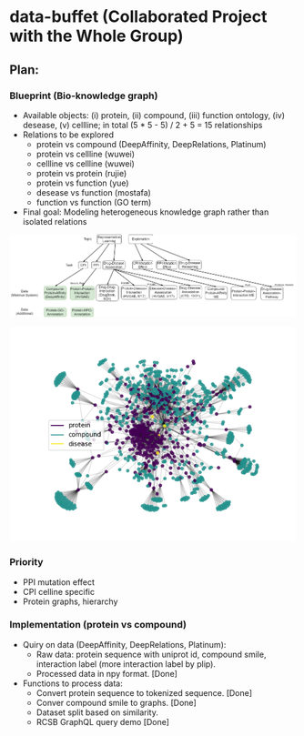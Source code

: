 # data-buffet (Collaborated Project with the Whole Group)

## Plan:


### Blueprint (Bio-knowledge graph)
* Available objects: (i) protein, (ii) compound, (iii) function ontology, (iv) desease, (v) cellline; in total (5 * 5 - 5) / 2 + 5 = 15 relationships
* Relations to be explored
  * protein vs compound (DeepAffinity, DeepRelations, Platinum)
  * protein vs cellline (wuwei)
  * cellline vs cellline (wuwei)
  * protein vs protein (rujie)
  * protein vs function (yue)
  * desease vs function (mostafa)
  * function vs function (GO term)
* Final goal: Modeling heterogeneous knowledge graph rather than isolated relations

![](./blueprint.png)

![](./step3_prot_disease_subgraph.png)

### Priority
* PPI mutation effect
* CPI celline specific
* Protein graphs, hierarchy

### Implementation (protein vs compound)
* Quiry on data (DeepAffinity, DeepRelations, Platinum):
  * Raw data: protein sequence with uniprot id, compound smile, interaction label (more interaction label by plip).
  * Processed data in npy format. [Done]
* Functions to process data:
  * Convert protein sequence to tokenized sequence. [Done]
  * Conver compound smile to graphs. [Done]
  * Dataset split based on similarity.
  * RCSB GraphQL query demo [Done]
